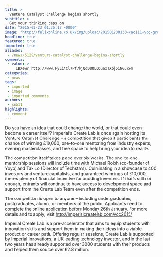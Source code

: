 ```yaml
---
title: >
  Venture Catalyst Challenge begins shortly
subtitle: >
  Get your thinking caps on
date: "2015-01-23 01:35:17 +0000"
image: "http://felixonline.co.uk/img/upload/201501230133-cac111-vcc-graphic-695x398.png"
headline: true
featured: true
imported: true
aliases:
 - /news/5129/venture-catalyst-challenge-begins-shortly
comments:
 - value: >
     1BXewr http://www.FyLitCl7Pf7kjQdDUOLQOuaxTXbj5iNG.com
categories:
 - news
tags:
 - imported
 - image
 - imported_comments
authors:
 - snb11
highlights:
 - comment
---
```


Do you have an idea that could change the world, or that could even become a career itself? Imperial’s Create Lab is once again hosting its Venture Catalyst Challenge – a competition that gives it participants the chance of winning £10,000, one-to-one mentoring from industry experts, evening masterclasses, and free space to help bring your idea to reality.

The competition itself takes place over six weeks. The one-to-one mentorship sessions will include time with Michael Rolph (co-founder of Yoyo) and Tak Lo (Director of Techstars). Culminating in a showcase to 400 investors and venture capitalists, and guaranteed winnings of £10,000, there’s plenty of financial incentive for budding inventers. If that’s still not enough, entrants will continue to have access to development space and support from the Create Lab Team even after the competition ends.

The competition is open to anyone – including undergraduates, postgraduates, alumni, or members of the public. Applicants need to complete the online application before Monday 26th January. For more details and to apply, visit <http://imperialcreatelab.com/vcc2015/>

Imperial Create Lab is a pre-accelerator that aims to equip students with innovation skills and support them in making their ideas into a viable product or career path. Offering regular sessions, Create Lab is supported by Imperial Innovations, a UK leading technology investor, and in the last two years has already supported over 3000 students with their products and helped them source over £2.8 million.
